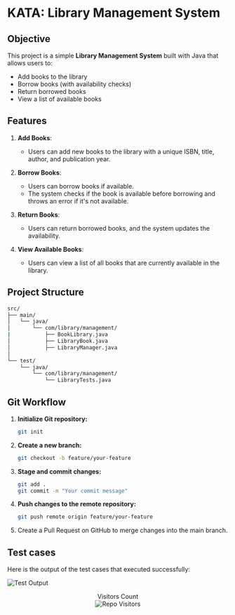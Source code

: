 ﻿# KATA: Library Management System

## Objective

This project is a simple **Library Management System** built with Java that allows users to:
- Add books to the library
- Borrow books (with availability checks)
- Return borrowed books
- View a list of available books

## Features

1. **Add Books**:  
   - Users can add new books to the library with a unique ISBN, title, author, and publication year.

2. **Borrow Books**:  
   - Users can borrow books if available.  
   - The system checks if the book is available before borrowing and throws an error if it's not available.

3. **Return Books**:  
   - Users can return borrowed books, and the system updates the availability.

4. **View Available Books**:  
   - Users can view a list of all books that are currently available in the library.

  
## Project Structure

```bash
src/
├── main/
│   └── java/
│       └── com/library/management/
|           ├── BookLibrary.java
│           ├── LibraryBook.java
│           ├── LibraryManager.java
│
└── test/
    └── java/
        └── com/library/management/
            └── LibraryTests.java

```


## Git Workflow
1. **Initialize Git repository:**
   ```sh
   git init
   ```

2. **Create a new branch:**
   ```sh
   git checkout -b feature/your-feature
   ```

3. **Stage and commit changes:**
   ```sh
   git add .
   git commit -m "Your commit message"
   ```

4. **Push changes to the remote repository:**
   ```sh
   git push remote origin feature/your-feature
   ```

5. Create a Pull Request on GitHub to merge changes into the main branch.

## Test cases

Here is the output of the test cases that executed successfully:

![Test Output](https://github.com/Mahesh33217/LMS/blob/86eb3108dc4b259719577439ed747ce46bdfe407/Screenshot%202024-09-27%20115115.png)


 <p align='center'>Visitors Count <br><img align="center" alt="Repo Visitors" src="https://profile-counter.glitch.me/LMS/count.svg"/></p>









